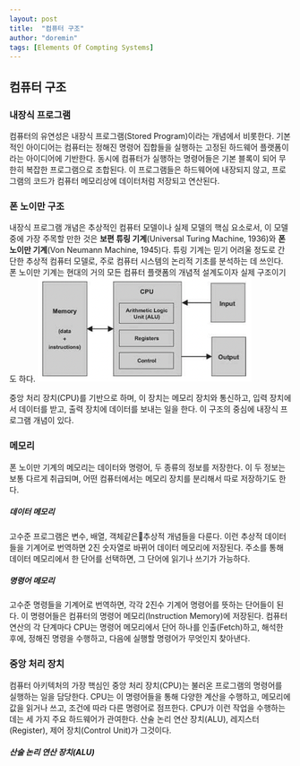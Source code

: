```yaml
---
layout: post
title:  "컴퓨터 구조"
author: "doremin"
tags: [Elements Of Compting Systems]
---
```


## 컴퓨터 구조

### 내장식 프로그램
컴퓨터의 유연성은 내장식 프로그램(Stored Program)이라는 개념에서 비롯한다. 기본적인 아이디어는 컴퓨터는 정해진 명령어 집합들을 실행하는 고정된 하드웨어 플랫폼이라는 아이디어에 기반한다. 동시에 컴퓨터가 실행하는 명령어들은 기본 블록이 되어 무한히 복잡한 프로그램으로 조합된다. 이 프로그램들은 하드웨어에 내장되지 않고, 프로그램의 코드가 컴퓨터 메모리상에 데이터처럼 저장되고 연산된다.

### 폰 노이만 구조
내장식 프로그램 개념은 추상적인 컴퓨터 모델이나 실제 모델의 핵심 요소로서, 이 모델 중에 가장 주목할 만한 것은 **보편 튜링 기계**(Universal Turing Machine, 1936)와 **폰 노이만 기계**(Von Neumann Machine, 1945)다. 튜링 기계는 믿기 어려울 정도로 간단한 추상적 컴퓨터 모델로, 주로 컴퓨터 시스템의 논리적 기초를 분석하는 데 쓰인다. 폰 노이만 기계는 현대의 거의 모든 컴퓨터 플랫폼의 개념적 설계도이자 실제 구조이기도 하다.
![VonNeumannMachine](/assets/images/2021-01-13/2021-01-13-5.png)

중앙 처리 장치(CPU)를 기반으로 하며, 이 장치는 메모리 장치와 통신하고, 입력 장치에서 데이터를 받고, 출력 장치에 데이터를 보내는 일을 한다. 이 구조의 중심에 내장식 프로그램 개념이 있다.

### 메모리
폰 노이만 기계의 메모리는 데이터와 명령어, 두 종류의 정보를 저장한다. 이 두 정보는 보통 다르게 취급되며, 어떤 컴퓨터에서는 메모리 장치를 분리해서 따로 저장하기도 한다.

##### 데이터 메모리
고수준 프로그램은 변수, 배열, 객체같은추상적 개념들을 다룬다. 이런 추상적 데이터들을 기계어로 번역하면 2진 숫자열로 바뀌어 데이터 메모리에 저장된다. 주소를 통해 데이터 메모리에서 한 단어를 선택하면, 그 단어에 읽기나 쓰기가 가능하다.

##### 명령어 메모리
고수준 명령들을 기계어로 번역하면, 각각 2진수 기계어 명령어를 뜻하는 단어들이 된다. 이 명령어들은 컴퓨터의 명령어 메모리(Instruction Memory)에 저장된다. 컴퓨터 연산의 각 단계마다 CPU는 명령어 메모리에서 단어 하나를 인출(Fetch)하고, 해석한 후에, 정해진 명령을 수행하고, 다음에 실행할 명령어가 무엇인지 찾아낸다.

### 중앙 처리 장치
컴퓨터 아키텍처의 가장 핵심인 중앙 처리 장치(CPU)는 불러온 프로그램의 명령어를 실행하는 일을 담당한다. CPU는 이 명령어들을 통해 다양한 계산을 수행하고, 메모리에 값을 읽거나 쓰고, 조건에 따라 다른 명령어로 점프한다. CPU가 이런 작업을 수행하는 데는 세 가지 주요 하드웨어가 관여한다. 산술 논리 연산 장치(ALU), 레지스터(Register), 제어 장치(Control Unit)가 그것이다.

##### 산술 논리 연산 장치(ALU)
